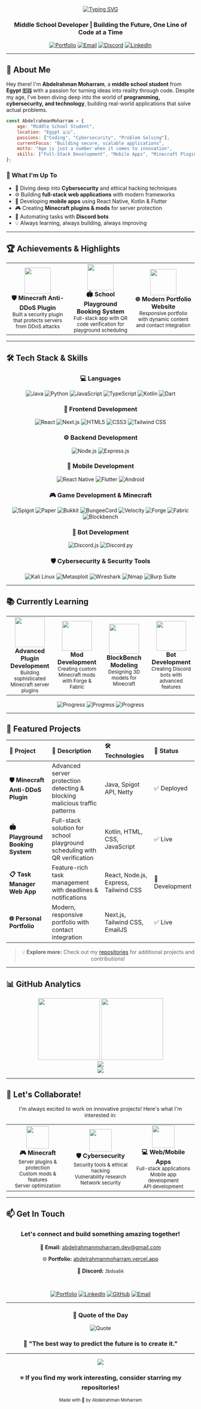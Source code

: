 <!--Header-->
<div align="center">

[![Typing SVG](https://readme-typing-svg.demolab.com?font=Fira+Code&size=32&duration=3000&pause=1000&color=00F7FF&center=true&vCenter=true&width=900&lines=👋+Hi%2C+I'm+Abdelrahman+Moharram;🚀+Passionate+Full-Stack+Developer;💻+Building+Web+%26+Mobile+Solutions;🛡️+Cybersecurity+Enthusiast;🎮+Minecraft+Plugin+Developer)](https://git.io/typing-svg)

### Middle School Developer | Building the Future, One Line of Code at a Time

[![Portfolio](https://img.shields.io/badge/Portfolio-00F7FF?style=for-the-badge&logo=google-chrome&logoColor=black)](https://abdelrahmanmoharram.vercel.app)
[![Email](https://img.shields.io/badge/Email-EA4335?style=for-the-badge&logo=gmail&logoColor=white)](mailto:abdelrahmanmoharram.dev@gmail.com)
[![Discord](https://img.shields.io/badge/Discord-5865F2?style=for-the-badge&logo=discord&logoColor=white)](https://discord.com/users/3bdoabk)
[![LinkedIn](https://img.shields.io/badge/LinkedIn-0077B5?style=for-the-badge&logo=linkedin&logoColor=white)](https://linkedin.com/in/3bdoabk)

</div>

---

## 🚀 About Me

Hey there! I'm **Abdelrahman Moharram**, a **middle school student** from **Egypt 🇪🇬** with a passion for turning ideas into reality through code. Despite my age, I've been diving deep into the world of **programming, cybersecurity, and technology**, building real-world applications that solve actual problems.

```javascript
const AbdelrahmanMoharram = {
    age: "Middle School Student",
    location: "Egypt 🇪🇬",
    passions: ["Coding", "Cybersecurity", "Problem Solving"],
    currentFocus: "Building secure, scalable applications",
    motto: "Age is just a number when it comes to innovation",
    skills: ["Full-Stack Development", "Mobile Apps", "Minecraft Plugins", "Bot Development"]
};
```

### 🎯 What I'm Up To

- 🔐 Diving deep into **Cybersecurity** and ethical hacking techniques
- 🌐 Building **full-stack web applications** with modern frameworks
- 📱 Developing **mobile apps** using React Native, Kotlin & Flutter
- 🎮 Creating **Minecraft plugins & mods** for server protection
- 🤖 Automating tasks with **Discord bots**
- 💡 Always learning, always building, always improving

---

## 🏆 Achievements & Highlights

<div align="center">

<table>
  <tr>
    <td align="center" width="33%">
      <img src="https://cdn-icons-png.flaticon.com/512/5969/5969346.png" width="70"/><br/>
      <strong>🛡️ Minecraft Anti-DDoS Plugin</strong><br/>
      <sub>Built a security plugin that protects servers from DDoS attacks</sub>
    </td>
    <td align="center" width="33%">
      <img src="https://cdn-icons-png.flaticon.com/512/2838/2838779.png" width="70"/><br/>
      <strong>🏟️ School Playground Booking System</strong><br/>
      <sub>Full-stack app with QR code verification for playground scheduling</sub>
    </td>
    <td align="center" width="33%">
      <img src="https://cdn-icons-png.flaticon.com/512/1005/1005141.png" width="70"/><br/>
      <strong>🌐 Modern Portfolio Website</strong><br/>
      <sub>Responsive portfolio with dynamic content and contact integration</sub>
    </td>
  </tr>
</table>

</div>

---

## 🛠️ Tech Stack & Skills

<div align="center">

### 💻 Languages

![Java](https://img.shields.io/badge/Java-%23ED8B00?style=for-the-badge&logo=openjdk&logoColor=white)
![Python](https://img.shields.io/badge/Python-3670A0?style=for-the-badge&logo=python&logoColor=ffdd54)
![JavaScript](https://img.shields.io/badge/JavaScript-F7DF1E?style=for-the-badge&logo=javascript&logoColor=black)
![TypeScript](https://img.shields.io/badge/TypeScript-007ACC?style=for-the-badge&logo=typescript&logoColor=white)
![Kotlin](https://img.shields.io/badge/Kotlin-7F52FF?style=for-the-badge&logo=kotlin&logoColor=white)
![Dart](https://img.shields.io/badge/Dart-0175C2?style=for-the-badge&logo=dart&logoColor=white)

### 🎨 Frontend Development

![React](https://img.shields.io/badge/React-20232A?style=for-the-badge&logo=react&logoColor=61DAFB)
![Next.js](https://img.shields.io/badge/Next.js-000000?style=for-the-badge&logo=next.js&logoColor=white)
![HTML5](https://img.shields.io/badge/HTML5-E34F26?style=for-the-badge&logo=html5&logoColor=white)
![CSS3](https://img.shields.io/badge/CSS3-1572B6?style=for-the-badge&logo=css3&logoColor=white)
![Tailwind CSS](https://img.shields.io/badge/Tailwind_CSS-38B2AC?style=for-the-badge&logo=tailwind-css&logoColor=white)

### ⚙️ Backend Development

![Node.js](https://img.shields.io/badge/Node.js-339933?style=for-the-badge&logo=node.js&logoColor=white)
![Express.js](https://img.shields.io/badge/Express.js-000000?style=for-the-badge&logo=express&logoColor=white)

### 📱 Mobile Development

![React Native](https://img.shields.io/badge/React_Native-20232A?style=for-the-badge&logo=react&logoColor=61DAFB)
![Flutter](https://img.shields.io/badge/Flutter-02569B?style=for-the-badge&logo=flutter&logoColor=white)
![Android](https://img.shields.io/badge/Android-3DDC84?style=for-the-badge&logo=android&logoColor=white)

### 🎮 Game Development & Minecraft

![Spigot](https://img.shields.io/badge/Spigot-FF9800?style=for-the-badge&logo=minecraft&logoColor=white)
![Paper](https://img.shields.io/badge/Paper-00897B?style=for-the-badge&logo=minecraft&logoColor=white)
![Bukkit](https://img.shields.io/badge/Bukkit-FF6F00?style=for-the-badge&logo=minecraft&logoColor=white)
![BungeeCord](https://img.shields.io/badge/BungeeCord-FF5722?style=for-the-badge&logo=minecraft&logoColor=white)
![Velocity](https://img.shields.io/badge/Velocity-009688?style=for-the-badge&logo=minecraft&logoColor=white)
![Forge](https://img.shields.io/badge/Forge-1976D2?style=for-the-badge&logo=curseforge&logoColor=white)
![Fabric](https://img.shields.io/badge/Fabric-DBD0B4?style=for-the-badge&logo=fabricmc&logoColor=black)
![Blockbench](https://img.shields.io/badge/Blockbench-1E88E5?style=for-the-badge&logo=blockbench&logoColor=white)

### 🤖 Bot Development

![Discord.js](https://img.shields.io/badge/Discord.js-5865F2?style=for-the-badge&logo=discord&logoColor=white)
![Discord.py](https://img.shields.io/badge/Discord.py-7289DA?style=for-the-badge&logo=python&logoColor=white)

### 🛡️ Cybersecurity & Security Tools

![Kali Linux](https://img.shields.io/badge/Kali_Linux-557C99?style=for-the-badge&logo=kali-linux&logoColor=white)
![Metasploit](https://img.shields.io/badge/Metasploit-2596CD?style=for-the-badge&logo=metasploit&logoColor=white)
![Wireshark](https://img.shields.io/badge/Wireshark-1679A7?style=for-the-badge&logo=wireshark&logoColor=white)
![Nmap](https://img.shields.io/badge/Nmap-00A300?style=for-the-badge&logoColor=white)
![Burp Suite](https://img.shields.io/badge/Burp_Suite-FF6633?style=for-the-badge&logo=burp-suite&logoColor=white)

</div>

---

## 📚 Currently Learning

<div align="center">

<table>
  <tr>
    <td align="center" width="25%">
      <img src="https://cdn-icons-png.flaticon.com/512/5969/5969346.png" width="80"/><br/>
      <strong>Advanced Plugin Development</strong><br/>
      <sub>Building sophisticated Minecraft server plugins</sub>
    </td>
    <td align="center" width="25%">
      <img src="https://cdn-icons-png.flaticon.com/512/2991/2991148.png" width="80"/><br/>
      <strong>Mod Development</strong><br/>
      <sub>Creating custom Minecraft mods with Forge & Fabric</sub>
    </td>
    <td align="center" width="25%">
      <img src="https://cdn-icons-png.flaticon.com/512/3d/3d-printing.png" width="80"/><br/>
      <strong>BlockBench Modeling</strong><br/>
      <sub>Designing 3D models for Minecraft</sub>
    </td>
    <td align="center" width="25%">
      <img src="https://cdn-icons-png.flaticon.com/512/4712/4712109.png" width="80"/><br/>
      <strong>Bot Development</strong><br/>
      <sub>Creating Discord bots with advanced features</sub>
    </td>
  </tr>
</table>

![Progress](https://img.shields.io/badge/Progress-Minecraft%20Dev-8BC34A?style=for-the-badge&logo=minecraft&logoColor=white)
![Progress](https://img.shields.io/badge/Progress-3D%20Modeling-FF6B6B?style=for-the-badge&logo=blender&logoColor=white)
![Progress](https://img.shields.io/badge/Progress-Bot%20Dev-FFC107?style=for-the-badge&logo=discord&logoColor=black)

</div>

---

## 💼 Featured Projects

<div align="center">

| 🚀 Project | 📝 Description | 🛠️ Technologies | 🔗 Status |
|:-----------|:---------------|:----------------|:----------|
| **🛡️ Minecraft Anti-DDoS Plugin** | Advanced server protection detecting & blocking malicious traffic patterns | Java, Spigot API, Netty | ✅ Deployed |
| **🏟️ Playground Booking System** | Full-stack solution for school playground scheduling with QR verification | Kotlin, HTML, CSS, JavaScript | ✅ Live |
| **📋 Task Manager Web App** | Feature-rich task management with deadlines & notifications | React, Node.js, Express, Tailwind CSS | 🚧 Development |
| **🌐 Personal Portfolio** | Modern, responsive portfolio with contact integration | Next.js, Tailwind CSS, EmailJS | ✅ Live |

</div>

<div align="center">

> 💡 **Explore more:** Check out my [repositories](https://github.com/AbdelrahmanM1?tab=repositories) for additional projects and contributions!

</div>

---

## 📊 GitHub Analytics

<div align="center">

<img src="https://github-readme-stats.vercel.app/api?username=AbdelrahmanM1&show_icons=true&theme=radical&hide_border=true&bg_color=0D1117&title_color=00F7FF&icon_color=00F7FF&text_color=FFFFFF&include_all_commits=true&count_private=true" height="165" />
<img src="https://github-readme-streak-stats.herokuapp.com?user=AbdelrahmanM1&theme=radical&hide_border=true&background=0D1117&stroke=00F7FF&ring=00F7FF&fire=FF6B6B&currStreakLabel=00F7FF" height="165" />

</div>

<div align="center">

<img src="https://github-readme-stats.vercel.app/api/top-langs/?username=AbdelrahmanM1&layout=compact&theme=radical&hide_border=true&bg_color=0D1117&title_color=00F7FF&text_color=FFFFFF&langs_count=8" />

</div>

<div align="center">

<img src="https://github-readme-activity-graph.vercel.app/graph?username=AbdelrahmanM1&theme=react-dark&hide_border=true&bg_color=0D1117&color=00F7FF&line=00F7FF&point=FFFFFF" />

</div>

---

## 🤝 Let's Collaborate!

<div align="center">

I'm always excited to work on innovative projects! Here's what I'm interested in:

</div>

<div align="center">

<table>
  <tr>
    <td align="center" width="33%">
      <img src="https://cdn-icons-png.flaticon.com/512/5969/5969346.png" width="60"/><br/>
      <strong>🎮 Minecraft</strong><br/>
      <sub>Server plugins & protection</sub><br/>
      <sub>Custom mods & features</sub><br/>
      <sub>Server optimization</sub>
    </td>
    <td align="center" width="33%">
      <img src="https://cdn-icons-png.flaticon.com/512/2092/2092663.png" width="60"/><br/>
      <strong>🛡️ Cybersecurity</strong><br/>
      <sub>Security tools & ethical hacking</sub><br/>
      <sub>Vulnerability research</sub><br/>
      <sub>Network security</sub>
    </td>
    <td align="center" width="33%">
      <img src="https://cdn-icons-png.flaticon.com/512/1005/1005141.png" width="60"/><br/>
      <strong>💻 Web/Mobile Apps</strong><br/>
      <sub>Full-stack applications</sub><br/>
      <sub>Mobile app development</sub><br/>
      <sub>API development</sub>
    </td>
  </tr>
</table>

</div>

---

## 📫 Get In Touch

<div align="center">

### Let's connect and build something amazing together!

📧 **Email:** [abdelrahmanmoharram.dev@gmail.com](mailto:abdelrahmanmoharram.dev@gmail.com)

🌐 **Portfolio:** [abdelrahmanmoharram.vercel.app](https://abdelrahmanmoharram.vercel.app)

💬 **Discord:** `3bdoabk`

<br/>

[![Portfolio](https://img.shields.io/badge/Portfolio-00F7FF?style=for-the-badge&logo=google-chrome&logoColor=black)](https://abdelrahmanmoharram.vercel.app)
[![LinkedIn](https://img.shields.io/badge/LinkedIn-0077B5?style=for-the-badge&logo=linkedin&logoColor=white)](https://linkedin.com/in/3bdoabk)
[![GitHub](https://img.shields.io/badge/GitHub-181717?style=for-the-badge&logo=github&logoColor=white)](https://github.com/AbdelrahmanM1)
[![Email](https://img.shields.io/badge/Email-EA4335?style=for-the-badge&logo=gmail&logoColor=white)](mailto:abdelrahmanmoharram.dev@gmail.com)

</div>

---

<div align="center">

### 💭 Quote of the Day

![Quote](https://quotes-github-readme.vercel.app/api?type=horizontal&theme=radical)

### 🎯 "The best way to predict the future is to create it."

---

<img src="https://komarev.com/ghpvc/?username=AbdelrahmanM1&color=00F7FF&style=for-the-badge&label=PROFILE+VIEWS" />

<br/>

### ⭐️ If you find my work interesting, consider starring my repositories!

<sub>Made with 💙 by Abdelrahman Moharram</sub>

</div>
